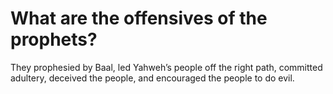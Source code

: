 # What are the offensives of the prophets?

They prophesied by Baal, led Yahweh’s people off the right path, committed adultery, deceived the people, and encouraged the people to do evil.
